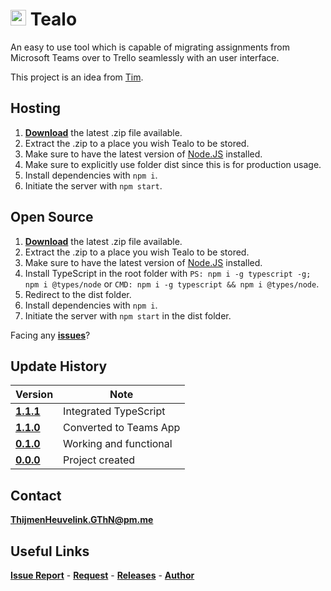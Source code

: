 # <img src="https://i.imgur.com/ItE38Tl.png" width="25"> Tealo
An easy to use tool which is capable of migrating assignments from Microsoft Teams over to Trello seamlessly with an user interface.

This project is an idea from [Tim](https://github.com/DarkTiger512).

## Hosting
1. [**Download**](https://github.com/ThijmenGThN/Tealo/releases) the latest .zip file available.
2. Extract the .zip to a place you wish Tealo to be stored.
3. Make sure to have the latest version of [Node.JS](https://nodejs.org/) installed.
4. Make sure to explicitly use folder dist since this is for production usage.
5. Install dependencies with ```npm i```.
6. Initiate the server with ```npm start```.

## Open Source
1. [**Download**](https://github.com/ThijmenGThN/Tealo/releases) the latest .zip file available.
2. Extract the .zip to a place you wish Tealo to be stored.
3. Make sure to have the latest version of [Node.JS](https://nodejs.org/) installed.
4. Install TypeScript in the root folder with
```PS: npm i -g typescript -g; npm i @types/node``` or ```CMD: npm i -g typescript && npm i @types/node```.
5. Redirect to the dist folder.
6. Install dependencies with ```npm i```.
7. Initiate the server with ```npm start``` in the dist folder.

Facing any [**issues**](https://github.com/ThijmenGThN/Tealo/issues)?

## Update History
Version | Note
-|-
[**1.1.1**](https://github.com/ThijmenGThN/Tealo/releases/tag/1.1.1) | Integrated TypeScript 
[**1.1.0**](https://github.com/ThijmenGThN/Tealo/releases/tag/1.1.0) | Converted to Teams App
[**0.1.0**](https://github.com/ThijmenGThN/Tealo/releases/tag/0.1.0) | Working and functional
[**0.0.0**](https://github.com/ThijmenGThN/Tealo/releases/tag/0.0.0) | Project created

## Contact
[**ThijmenHeuvelink.GThN@pm.me**](mailto:ThijmenHeuvelink.GThN@pm.me)

## Useful Links
[**Issue Report**](https://github.com/ThijmenGThN/Tealo/issues) - [**Request**](https://github.com/ThijmenGThN/Tealo/pulls) - [**Releases**](https://github.com/ThijmenGThN/Tealo/releases) - [**Author**](https://github.com/ThijmenGThN)
